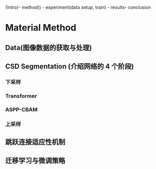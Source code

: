 {Intro}- method() - experiment(data setup, train) - results- conclusion

# Material Method

## Data(图像数据的获取与处理)

## CSD Segmentation (介绍网络的 4 个阶段)

### 下采样

### Transformer

### ASPP-CBAM

### 上采样

## 跳跃连接适应性机制

## 迁移学习与微调策略


